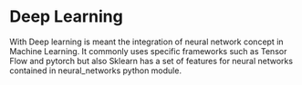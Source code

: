 # Deep Learning

With Deep learning is meant the integration of neural network concept in Machine Learning.
It commonly uses specific frameworks such as Tensor Flow and pytorch but also Sklearn has a set of features for neural networks contained in neural_networks python module.

